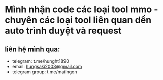 # Mình nhận code các loại tool mmo - chuyên các loại tool liên quan dến auto trình duyệt và request
## liên hệ mình qua:
  - telegram: t.me/hunght1890
  - email: hungsaki2003@gmail.com
  - telegram group: t.me/mailngon
